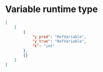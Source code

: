 # Variable runtime type

```json
[
    [
        {
            "y_pred": "RefVariable",
            "y_true": "RefVariable",
            "k": "int"
        },
        {}
    ]
]
```
